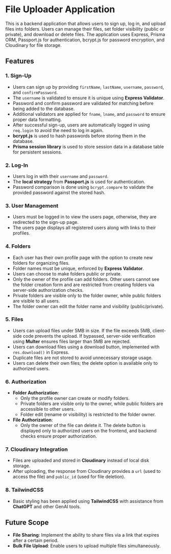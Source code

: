 # File Uploader Application

This is a backend application that allows users to sign up, log in, and upload files into folders. Users can manage their files, set folder visibility (public or private), and download or delete files. The application uses Express, Prisma ORM, Passport.js for authentication, bcrypt.js for password encryption, and Cloudinary for file storage.

## Features

### 1. **Sign-Up**
- Users can sign up by providing `firstName`, `lastName`, `username`, `password`, and `confirmPassword`.
- The `username` is validated to ensure it is unique using **Express Validator**.
- Password and confirm password are validated for matching before being added to the database.
- Additional validators are applied for `fname`, `lname`, and `password` to ensure proper data formatting.
- After successful sign-up, users are automatically logged in using `req.login` to avoid the need to log in again.
- **bcrypt.js** is used to hash passwords before storing them in the database.
- **Prisma session library** is used to store session data in a database table for persistent sessions.

### 2. **Log-In**
- Users log in with their `username` and `password`.
- The **local strategy** from **Passport.js** is used for authentication.
- Password comparison is done using `bcrypt.compare` to validate the provided password against the stored hash.

### 3. **User Management**
- Users must be logged in to view the users page, otherwise, they are redirected to the sign-up page.
- The users page displays all registered users along with links to their profiles.

### 4. **Folders**
- Each user has their own profile page with the option to create new folders for organizing files.
- Folder names must be unique, enforced by **Express Validator**.
- Users can choose to make folders public or private.
- Only the owner of the profile can add folders. Other users cannot see the folder creation form and are restricted from creating folders via server-side authorization checks.
- Private folders are visible only to the folder owner, while public folders are visible to all users.
- The folder owner can edit the folder name and visibility (public/private).

### 5. **Files**
- Users can upload files under 5MB in size. If the file exceeds 5MB, client-side code prevents the upload. If bypassed, server-side verification using **Multer** ensures files larger than 5MB are rejected.
- Users can download files using a download button, implemented with `res.download()` in Express.
- Duplicate files are not stored to avoid unnecessary storage usage.
- Users can delete their own files; the delete option is available only to authorized users.

### 6. **Authorization**
- **Folder Authorization**:
  - Only the profile owner can create or modify folders.
  - Private folders are visible only to the owner, while public folders are accessible to other users.
  - Folder edit (rename or visibility) is restricted to the folder owner.
- **File Authorization**:
  - Only the owner of the file can delete it. The delete button is displayed only to authorized users on the frontend, and backend checks ensure proper authorization.

### 7. **Cloudinary Integration**
- Files are uploaded and stored in **Cloudinary** instead of local disk storage.
- After uploading, the response from Cloudinary provides a `url` (used to access the file) and `public_id` (used for file deletion).

### 8. **TailwindCSS**
- Basic styling has been applied using **TailwindCSS** with assistance from **ChatGPT** and other GenAI tools.

## Future Scope
- **File Sharing**: Implement the ability to share files via a link that expires after a certain period.
- **Bulk File Upload**: Enable users to upload multiple files simultaneously.
